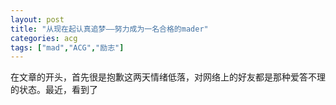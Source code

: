 ```yaml
---
layout: post
title: "从现在起认真追梦——努力成为一名合格的mader"
categories: acg
tags: ["mad","ACG","励志"]
---
```


在文章的开头，首先很是抱歉这两天情绪低落，对网络上的好友都是那种爱答不理的状态。最近，看到了
